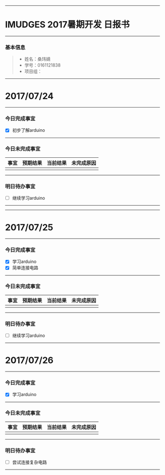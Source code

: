 -------
# IMUDGES 2017暑期开发 日报书

-------


### 基本信息
> * 姓名：桑玮婧
> * 学号：0161121838
> * 项目组：

-------


# 2017/07/24

-------

### 今日完成事宜
- [x]  初步了解arduino

-----
### 今日未完成事宜


| 事宜     |预期结果| 当前结果  | 未完成原因   | 
| --------   | -----:  | -----:  | :----:  |
|    |   |   |   |


------
### 明日待办事宜
- [ ] 继续学习arduino
-------
-------


# 2017/07/25

-------

### 今日完成事宜
- [x]  学习arduino
- [x]  简单连接电路
-----
### 今日未完成事宜


| 事宜     |预期结果| 当前结果  | 未完成原因   | 
| --------   | -----:  | -----:  | :----:  |
|    |   |   |   |


------
### 明日待办事宜
- [ ] 继续学习arduino

-------
# 2017/07/26

-------

### 今日完成事宜
- [x]  学习arduino
-----
### 今日未完成事宜


| 事宜     |预期结果| 当前结果  | 未完成原因   | 
| --------   | -----:  | -----:  | :----:  |
|    |   |   |   |


------
### 明日待办事宜
- [ ] 尝试连接复杂电路
-------

